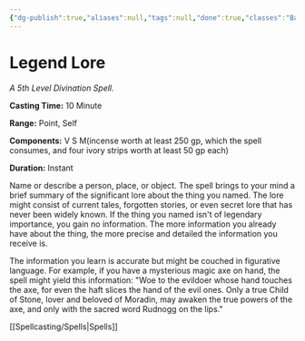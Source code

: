 ```yaml
---
{"dg-publish":true,"aliases":null,"tags":null,"done":true,"classes":"Bard, Cleric, Wizard,","spellLevel":5,"school":"Divination","source":"PHB","permalink":"/spells/legend-lore/","dgHomeLink":false,"dgPassFrontmatter":true}
---
```


# Legend Lore
*A 5th Level Divination Spell.*

**Casting Time:** 10 Minute

**Range:** Point, Self

**Components:** V S M(incense worth at least 250 gp, which the spell consumes, and four ivory strips worth at least 50 gp each)

**Duration:** Instant

Name or describe a person, place, or object. The spell brings to your mind a brief summary of the significant lore about the thing you named. The lore might consist of current tales, forgotten stories, or even secret lore that has never been widely known. If the thing you named isn't of legendary importance, you gain no information. The more information you already have about the thing, the more precise and detailed the information you receive is.



The information you learn is accurate but might be couched in figurative language. For example, if you have a mysterious magic axe on hand, the spell might yield this information: "Woe to the evildoer whose hand touches the axe, for even the haft slices the hand of the evil ones. Only a true Child of Stone, lover and beloved of Moradin, may awaken the true powers of the axe, and only with the sacred word Rudnogg on the lips."

[[Spellcasting/Spells|Spells]]